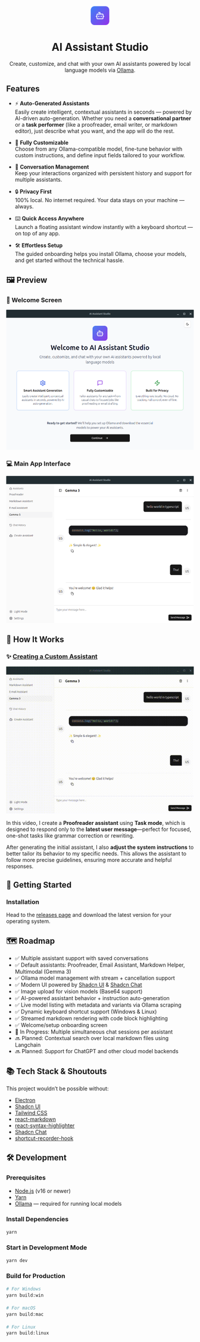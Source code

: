 <p align="center">
  <img src="./build/icon.png" alt="AI Assistant Studio Logo" width="50" />
</p>

<h1 align="center">AI Assistant Studio</h1>

<p align="center">
  Create, customize, and chat with your own AI assistants powered by local language models via <a href="https://ollama.com/">Ollama</a>.
</p>

## Features

- ⚡ **Auto-Generated Assistants**  
  Easily create intelligent, contextual assistants in seconds — powered by AI-driven auto-generation. Whether you need a **conversational partner** or a **task performer** (like a proofreader, email writer, or markdown editor), just describe what you want, and the app will do the rest.

- 🎨 **Fully Customizable**  
  Choose from any Ollama-compatible model, fine-tune behavior with custom instructions, and define input fields tailored to your workflow.

- 💬 **Conversation Management**  
  Keep your interactions organized with persistent history and support for multiple assistants.

- 🔒 **Privacy First**  
  100% local. No internet required. Your data stays on your machine — always.

- ⌨️ **Quick Access Anywhere**  
  Launch a floating assistant window instantly with a keyboard shortcut — on top of any app.

- 🛠 **Effortless Setup**  
  The guided onboarding helps you install Ollama, choose your models, and get started without the technical hassle.


## 🖼 Preview

### 🧭 Welcome Screen

<!-- Insert welcome screen screenshot below -->

![Welcome Screen](public/welcome-page.png)

### 💻 Main App Interface

<!-- Insert main interface screenshot below -->

![Main Interface](public/chat-interface.png)

## 🎥 How It Works

### ✨ [Creating a Custom Assistant](https://youtu.be/4IcT_673Dac)

<p align="center"> <a href="https://youtu.be/4IcT_673Dac" target="_blank"> <img src="public/create-assistant.gif" alt="Watch Assistant Creation Demo" width="600" /> </a> </p>

In this video, I create a **Proofreader assistant** using **Task mode**, which is designed to respond only to the **latest user message**—perfect for focused, one-shot tasks like grammar correction or rewriting.

After generating the initial assistant, I also **adjust the system instructions** to better tailor its behavior to my specific needs. This allows the assistant to follow more precise guidelines, ensuring more accurate and helpful responses.

## 🚀 Getting Started

### Installation

Head to the [releases page](https://github.com/gabrielborgesdm/ai-assistant-studio/releases) and download the latest version for your operating system.

## 🗺 Roadmap

- ✅ Multiple assistant support with saved conversations
- ✅ Default assistants: Proofreader, Email Assistant, Markdown Helper, Multimodal (Gemma 3)
- ✅ Ollama model management with stream + cancellation support
- ✅ Modern UI powered by [Shadcn UI](https://ui.shadcn.com/) & [Shadcn Chat](https://github.com/jakobhoeg/shadcn-chat)
- ✅ Image upload for vision models (Base64 support)
- ✅ AI-powered assistant behavior + instruction auto-generation
- ✅ Live model listing with metadata and variants via Ollama scraping
- ✅ Dynamic keyboard shortcut support (Windows & Linux)
- ✅ Streamed markdown rendering with code block highlighting
- ✅ Welcome/setup onboarding screen
- 🔄 In Progress: Multiple simultaneous chat sessions per assistant
- 🔜 Planned: Contextual search over local markdown files using Langchain
- 🔜 Planned: Support for ChatGPT and other cloud model backends


## 📚 Tech Stack & Shoutouts

This project wouldn’t be possible without:

- [Electron](https://www.electronjs.org/)
- [Shadcn UI](https://ui.shadcn.com/)
- [Tailwind CSS](https://tailwindcss.com/)
- [react-markdown](https://www.npmjs.com/package/react-markdown)
- [react-syntax-highlighter](https://www.npmjs.com/package/react-syntax-highlighter)
- [Shadcn Chat](https://github.com/jakobhoeg/shadcn-chat)
- [shortcut-recorder-hook](https://github.com/BlazeStorm001/shortcut-recorder-hook)


## 🛠 Development

### Prerequisites

- [Node.js](https://nodejs.org/) (v16 or newer)
- [Yarn](https://yarnpkg.com/)
- [Ollama](https://ollama.com/) — required for running local models

### Install Dependencies

```bash
yarn
```

### Start in Development Mode

```bash
yarn dev
```

### Build for Production

```bash
# For Windows
yarn build:win

# For macOS
yarn build:mac

# For Linux
yarn build:linux
```
